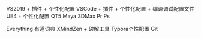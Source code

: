 VS2019 + 插件 + 个性化配置
VSCode + 插件 + 个性化配置 + 编译调试配置文件
UE4 + 个性化配置
QT5
Maya
3DMax
Pr
Ps

Everything
有道词典
XMindZen + 破解工具
Typora个性配置
Git